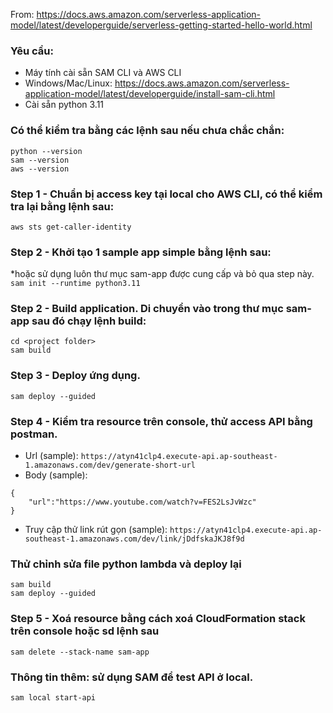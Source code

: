 From: https://docs.aws.amazon.com/serverless-application-model/latest/developerguide/serverless-getting-started-hello-world.html

### Yêu cầu: 
* Máy tính cài sẵn SAM CLI và AWS CLI
* Windows/Mac/Linux:
https://docs.aws.amazon.com/serverless-application-model/latest/developerguide/install-sam-cli.html
* Cài sẵn python 3.11

### Có thể kiểm tra bằng các lệnh sau nếu chưa chắc chắn:
`python --version`  
`sam --version`  
`aws --version`

### Step 1 - Chuẩn bị access key tại local cho AWS CLI, có thể kiểm tra lại bằng lệnh sau:
`aws sts get-caller-identity`

### Step 2 - Khởi tạo 1 sample app simple bằng lệnh sau:
*hoặc sử dụng luôn thư mục sam-app được cung cấp và bỏ qua step này.
`sam init --runtime python3.11`

### Step 2 - Build application. Di chuyển vào trong thư mục sam-app sau đó chạy lệnh build:
`cd <project folder>`  
`sam build`

### Step 3 - Deploy ứng dụng.
`sam deploy --guided`

### Step 4 - Kiểm tra resource trên console, thử access API bằng postman.
* Url (sample): `https://atyn41clp4.execute-api.ap-southeast-1.amazonaws.com/dev/generate-short-url`
* Body (sample):
```
{
    "url":"https://www.youtube.com/watch?v=FES2LsJvWzc"
}
```
* Truy cập thử link rút gọn (sample):
`https://atyn41clp4.execute-api.ap-southeast-1.amazonaws.com/dev/link/jDdfskaJKJ8f9d`

### Thử chỉnh sửa file python lambda và deploy lại
`sam build`  
`sam deploy --guided`

### Step 5 - Xoá resource bằng cách xoá CloudFormation stack trên console hoặc sd lệnh sau
`sam delete --stack-name sam-app`

### Thông tin thêm: sử dụng SAM để test API ở local.
`sam local start-api`
